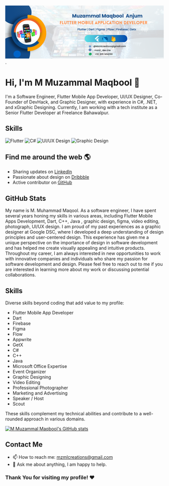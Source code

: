 ![logo](https://github.com/MuzammalMaqbool/MuzammalMaqbool/blob/main/mzml.png).

# Hi, I'm M Muzammal Maqbool 👋

I'm a Software Engineer, Flutter Mobile App Developer, UI/UX Designer, Co-Founder of DevHack, and Graphic Designer, with experience in C#, .NET, and xGraphic Designing. Currently, I am working with a tech institute as a Senior Flutter Developer at Freelance Bahawalpur.

## Skills
![Flutter](https://img.shields.io/badge/-Flutter-02569B?style=flat-square&logo=flutter&logoColor=white)
![C#](https://img.shields.io/badge/-C%23-239120?style=flat-square&logo=c-sharp&logoColor=white)
![UI/UX Design](https://img.shields.io/badge/-UI%2FUX%20Design-FF4088?style=flat-square)
![Graphic Design](https://img.shields.io/badge/-Graphic%20Design-1F8BFF?style=flat-square)

## Find me around the web 🌎
- Sharing updates on [LinkedIn](https://www.linkedin.com/in/muzammalmaqbool/)
- Passionate about design on [Dribbble](https://dribbble.com/Muzammalmaqbool)
- Active contributor on [GitHub](https://github.com/MuzammalMaqbool)

## GitHub Stats
My name is M. Muhammad Maqool. As a software engineer, I have spent several years honing my skills in various areas, including Flutter Mobile Apps Development, Dart, C++, Java ,  graphic design, figma, video editing, photograph, UI/UX design. I am proud of my past experiences as a graphic designer at Google DSC, where I developed a deep understanding of design principles and user-centered design. This experience has given me a unique perspective on the importance of design in software development and has helped me create visually appealing and intuitive products. Throughout my career, I am always interested in new opportunities to work with innovative companies and individuals who share my passion for software development and design. Please feel free to reach out to me if you are interested in learning more about my work or discussing potential collaborations. 

## Skills

Diverse skills beyond coding that add value to my profile:

-  Flutter Mobile App Developer
-  Dart
-  Firebase
-  Figma
-  Flow
-  Appwrite
-  GetX
-  C#
-  C++
-  Java
-  Microsoft Office Expertise 
- Event Organizer
- Graphic Designing
- Video Editing
- Professional Photographer
- Marketing and Advertising
- Speaker / Host
- Scout

These skills complement my technical abilities and contribute to a well-rounded approach in various domains.




[![M Muzammal Maqbool's GitHub stats](https://github-readme-stats.vercel.app/api?username=MuzammalMaqbool&count_private=true&show_icons=true&theme=radical)](https://github.com/MuzammalMaqbool/github-readme-stats)

## Contact Me
- 📫 How to reach me: [mzmlcreations@gmail.com](mailto:mzmlcreations@gmail.com)
- 💬 Ask me about anything, I am happy to help.

### Thank You for visiting my profile! ❤️
